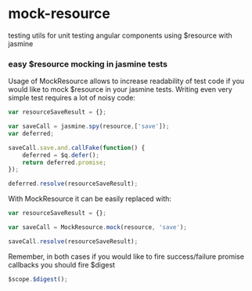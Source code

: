 # mock-resource
testing utils for unit testing angular components using $resource with jasmine

### easy $resource mocking in jasmine tests

Usage of MockResource allows to increase readability of test code if you would like to mock $resource in your jasmine tests. Writing even very simple test requires a lot of noisy code:

```javascript
var resourceSaveResult = {};

var saveCall = jasmine.spy(resource,['save']);
var deferred;

saveCall.save.and.callFake(function() {
    deferred = $q.defer();
    return deferred.promise;
});

deferred.resolve(resourceSaveResult);
```
With MockResource it can be easily replaced with:

```javascript
var resourceSaveResult = {};

var saveCall = MockResource.mock(resource, 'save');

saveCall.resolve(resourceSaveResult);
```

Remember, in both cases if you would like to fire success/failure promise callbacks you should fire $digest

```javascript
$scope.$digest();
```
